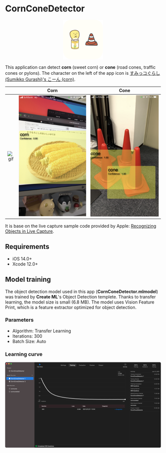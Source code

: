 # CornConeDetector

<p align="center">
  <img src="materials/CornConeIcon.png" height=128 />
</p>


This application can detect **corn** (sweet corn) or **cone** (road cones, traffic cones or pylons). The character on the left of the app icon is [すみっコぐらし (Sumikko Gurashi)'s こーん (corn)](https://www.san-x.co.jp/sumikko/campaign/hokahoka_soup/#character).

| | Corn | Cone |
|:-:|:-:|:-:|
|![gif](materials/CornConeDetector.gif)|![Corn](materials/IMG_5112.PNG)|![Cone](materials/IMG_5109.PNG)|

It is base on the live capture sample code provided by Apple: [Recognizing Objects in Live Capture](https://developer.apple.com/documentation/vision/recognizing_objects_in_live_capture).

## Requirements
- iOS 14.0+
- Xcode 12.0+

## Model training

The object detection model used in this app (**CornConeDetector.mlmodel**) was trained by **Create ML**'s Object Detection templete. Thanks to transfer learning, the model size is small (6.8 MB). The model uses Vision Feature Print, which is a feature extractor optimized for object detection.

### Parameters
- Algorithm: Transfer Learning
- Iterations: 300
- Batch Size: Auto

### Learning curve
![](materials/Learning_curve.png)